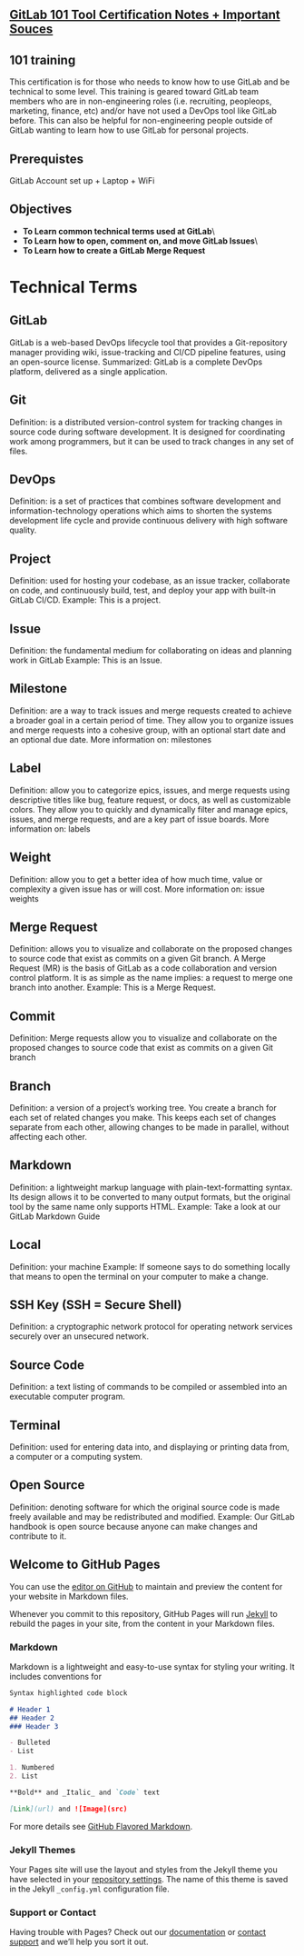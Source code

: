 ## [GitLab 101 Tool Certification Notes + Important Souces](https://atulkamble.github.io/GitLab101/)

## 101 training
This certification is for those who needs to know how to use GitLab and be technical to some level. This training is geared toward GitLab team members who are in non-engineering roles (i.e. recruiting, peopleops, marketing, finance, etc) and/or have not used a DevOps tool like GitLab before. This can also be helpful for non-engineering people outside of GitLab wanting to learn how to use GitLab for personal projects.

## Prerequistes

GitLab Account set up + Laptop + WiFi

## Objectives
- **To Learn common technical terms used at GitLab**\
- **To Learn how to open, comment on, and move GitLab Issues**\
- **To Learn how to create a GitLab Merge Request**

# Technical Terms

## GitLab
GitLab is a web-based DevOps lifecycle tool that provides a Git-repository manager providing wiki, issue-tracking and CI/CD pipeline features, using an open-source license.
Summarized: GitLab is a complete DevOps platform, delivered as a single application.

## Git
Definition: is a distributed version-control system for tracking changes in source code during software development. It is designed for coordinating work among programmers, but it can be used to track changes in any set of files.

## DevOps
Definition: is a set of practices that combines software development and information-technology operations which aims to shorten the systems development life cycle and provide continuous delivery with high software quality.

## Project
Definition: used for hosting your codebase, as an issue tracker, collaborate on code, and continuously build, test, and deploy your app with built-in GitLab CI/CD.
Example: This is a project.

## Issue
Definition: the fundamental medium for collaborating on ideas and planning work in GitLab
Example: This is an Issue.

## Milestone
Definition: are a way to track issues and merge requests created to achieve a broader goal in a certain period of time. They allow you to organize issues and merge requests into a cohesive group, with an optional start date and an optional due date.
More information on: milestones

## Label
Definition: allow you to categorize epics, issues, and merge requests using descriptive titles like bug, feature request, or docs, as well as customizable colors. They allow you to quickly and dynamically filter and manage epics, issues, and merge requests, and are a key part of issue boards.
More information on: labels

## Weight
Definition: allow you to get a better idea of how much time, value or complexity a given issue has or will cost.
More information on: issue weights

## Merge Request
Definition: allows you to visualize and collaborate on the proposed changes to source code that exist as commits on a given Git branch. A Merge Request (MR) is the basis of GitLab as a code collaboration and version control platform. It is as simple as the name implies: a request to merge one branch into another.
Example: This is a Merge Request.

## Commit
Definition: Merge requests allow you to visualize and collaborate on the proposed changes to source code that exist as commits on a given Git branch

## Branch
Definition: a version of a project’s working tree. You create a branch for each set of related changes you make. This keeps each set of changes separate from each other, allowing changes to be made in parallel, without affecting each other.

## Markdown
Definition: a lightweight markup language with plain-text-formatting syntax. Its design allows it to be converted to many output formats, but the original tool by the same name only supports HTML.
Example: Take a look at our GitLab Markdown Guide

## Local
Definition: your machine
Example: If someone says to do something locally that means to open the terminal on your computer to make a change.

## SSH Key (SSH = Secure Shell)
Definition: a cryptographic network protocol for operating network services securely over an unsecured network.

## Source Code
Definition: a text listing of commands to be compiled or assembled into an executable computer program.

## Terminal
Definition: used for entering data into, and displaying or printing data from, a computer or a computing system.

## Open Source
Definition: denoting software for which the original source code is made freely available and may be redistributed and modified.
Example: Our GitLab handbook is open source because anyone can make changes and contribute to it.



## Welcome to GitHub Pages

You can use the [editor on GitHub](https://github.com/atulkamble/GitLab101/edit/master/README.md) to maintain and preview the content for your website in Markdown files.

Whenever you commit to this repository, GitHub Pages will run [Jekyll](https://jekyllrb.com/) to rebuild the pages in your site, from the content in your Markdown files.

### Markdown

Markdown is a lightweight and easy-to-use syntax for styling your writing. It includes conventions for

```markdown
Syntax highlighted code block

# Header 1
## Header 2
### Header 3

- Bulleted
- List

1. Numbered
2. List

**Bold** and _Italic_ and `Code` text

[Link](url) and ![Image](src)
```

For more details see [GitHub Flavored Markdown](https://guides.github.com/features/mastering-markdown/).

### Jekyll Themes

Your Pages site will use the layout and styles from the Jekyll theme you have selected in your [repository settings](https://github.com/atulkamble/GitLab101/settings). The name of this theme is saved in the Jekyll `_config.yml` configuration file.

### Support or Contact

Having trouble with Pages? Check out our [documentation](https://docs.github.com/categories/github-pages-basics/) or [contact support](https://github.com/contact) and we’ll help you sort it out.
